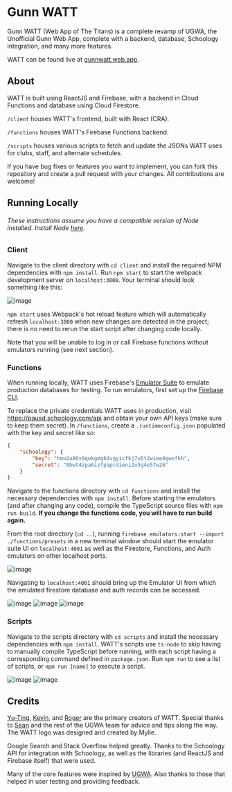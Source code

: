 # Gunn WATT

Gunn WATT (Web App of The Titans) is a complete revamp of UGWA, the Unofficial Gunn Web App, complete with a backend, 
database, Schoology integration, and many more features.

WATT can be found live at [gunnwatt.web.app](https://gunnwatt.web.app).

## About
WATT is built using ReactJS and Firebase, with a backend in Cloud Functions and database using Cloud Firestore.

`/client` houses WATT's frontend, built with React (CRA).

`/functions` houses WATT's Firebase Functions backend.

`/scripts` houses various scripts to fetch and update the JSONs WATT uses for clubs, staff, and alternate schedules.

If you have bug fixes or features you want to implement, you can fork this repository and create a pull request with your changes.
All contributions are welcome!

## Running Locally
###### These instructions assume you have a compatible version of Node installed. Install Node [here](https://nodejs.org/en/).

### Client
Navigate to the client directory with `cd client` and install the required NPM dependencies with `npm install`. 
Run `npm start` to start the webpack development server on `localhost:3000`. Your terminal should look something like this:

![image](https://user-images.githubusercontent.com/60120929/161687343-4a45578b-1385-40aa-9994-fb7c45dba275.png)

`npm start` uses Webpack's hot reload feature which will automatically refresh `localhost:3000` when new changes
are detected in the project; there is no need to rerun the start script after changing code locally.

Note that you will be unable to log in or call Firebase functions without emulators running (see next section).

### Functions
When running locally, WATT uses Firebase's [Emulator Suite](https://firebase.google.com/docs/emulator-suite) to emulate 
production databases for testing. To run emulators, first set up the [Firebase CLI](https://firebase.google.com/docs/cli).

To replace the private credentials WATT uses in production, visit <https://pausd.schoology.com/api> and obtain your own API keys
(make sure to keep them secret). In `/functions`, create a `.runtimeconfig.json` populated with the key and secret like so:
```json
{
    "schoology": {
        "key": "hmu2a86v9qekgmg64vgyicfkj7u5t2wiee9gwxfkh",
        "secret": "8bwt4zpa6izfpapcdieni2u5g4e57w26"
    }
}
```

Navigate to the functions directory with `cd functions` and install the necessary dependencies with `npm install`.
Before starting the emulators (and after changing any code), compile the TypeScript source files with `npm run build`.
**If you change the functions code, you will have to run build again.**

From the root directory (`cd ..`), running `firebase emulators:start --import ./functions/presets`
in a new terminal window should start the emulator suite UI on `localhost:4001` as well as the Firestore, Functions, and Auth
emulators on other localhost ports.

![image](https://user-images.githubusercontent.com/60120929/161687556-d3cd9682-fe90-4deb-9258-522895443ff6.png)

Navigating to `localhost:4001` should bring up the Emulator UI from which the emulated firestore database and auth
records can be accessed.

![image](https://user-images.githubusercontent.com/60120929/134827751-de1a3398-7aa8-4138-a290-4e02e1c5c59a.png)
![image](https://user-images.githubusercontent.com/60120929/147842158-93ef171a-c88c-4493-97ea-3d18ac7ddb22.png)
![image](https://user-images.githubusercontent.com/60120929/147842171-c012e8b8-1031-4f3c-8686-9e0cf8f10872.png)

### Scripts
Navigate to the scripts directory with `cd scripts` and install the necessary dependencies with `npm install`. WATT's 
scripts use `ts-node` to skip having to manually compile TypeScript before running, with each script having a corresponding
command defined in `package.json`. Run `npm run` to see a list of scripts, or `npm run [name]` to execute a script.

![image](https://user-images.githubusercontent.com/60120929/161687846-7ef1a8bb-e78a-4ea5-bf21-4738d980fa9a.png)
![image](https://user-images.githubusercontent.com/60120929/161687964-9afd773e-b12a-498f-9a14-1f8bd73cd78c.png)

## Credits
[Yu-Ting](https://github.com/ytchang05), [Kevin](https://github.com/ky28059), and [Roger](https://github.com/ImNotRog) are the primary creators of WATT. 
Special thanks to [Sean](https://sheeptester.github.io) and the rest of the UGWA team for advice and tips along the way. 
The WATT logo was designed and created by Mylie.

Google Search and Stack Overflow helped greatly. Thanks to the Schoology API for integration with Schoology, as well as the libraries (and ReactJS and Firebase itself) that were used.

Many of the core features were inspired by [UGWA](https://github.com/Orbiit/gunn-web-app). Also thanks to those that helped in user testing and providing feedback.
